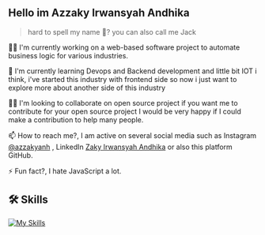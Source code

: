 
## Hello im Azzaky Irwansyah Andhika

> hard to spell my name 🤔? you can also call me Jack

👩‍💻 I'm currently working on a web-based software project to automate business logic for various industries.

🧠 I'm currently learning Devops and Backend development and little bit IOT i think, i've started this industry with frontend side so now i just want to explore more about another side of this industry

👯‍♀️ I'm looking to collaborate on open source project if you want me to contribute for your open source project I would be very happy if I could make a contribution to help many people. 

📫 How to reach me?, I am active on several social media such as Instagram [@azzakyanh](https://www.instagram.com/azzakyanh/)
, LinkedIn [Zaky Irwansyah Andhika](https://www.linkedin.com/in/zakyirwansyahandhika/) or also this platform GitHub.

⚡️ Fun fact?, I hate JavaScript a lot. 


## 🛠 Skills
[![My Skills](https://skillicons.dev/icons?i=js,ts,react,expressjs,pnpm,npm,yarn,docker,nextjs,nodejs,git,bash,mysql,mongodb,mui,tailwind,prisma,linux,github,firebase,githubactions,python,dart,flutter&theme=dark)](https://skillicons.dev)



